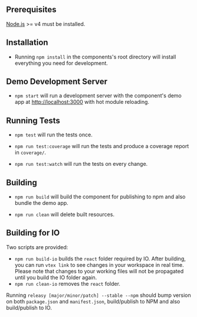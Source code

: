 ## Prerequisites

[Node.js](http://nodejs.org/) >= v4 must be installed.

## Installation

- Running `npm install` in the components's root directory will install everything you need for development.

## Demo Development Server

- `npm start` will run a development server with the component's demo app at [http://localhost:3000](http://localhost:3000) with hot module reloading.

## Running Tests

- `npm test` will run the tests once.

- `npm run test:coverage` will run the tests and produce a coverage report in `coverage/`.

- `npm run test:watch` will run the tests on every change.

## Building

- `npm run build` will build the component for publishing to npm and also bundle the demo app.

- `npm run clean` will delete built resources.

## Building for IO

Two scripts are provided:

- `npm run build-io` builds the `react` folder required by IO. After building, you can run `vtex link` to see changes in your workspace in real time. Please note that changes to your working files will not be propagated until you build the IO folder again.
- `npm run clean-io` removes the `react` folder.

Running `releasy [major/minor/patch] --stable --npm` should bump version on both `package.json` and `manifest.json`, build/publish to NPM and also build/publish to IO.
